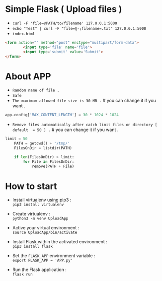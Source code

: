 # Simple Flask ( Upload files )
- `curl -F 'file=@PATH/to/filename' 127.0.0.1:5000`<br>
- `echo "Test" | curl -F "file=@-;filename=.txt" 127.0.0.1:5000`
- `index.html`
```html
<form action="" method="post" enctype="multipart/form-data">
        <input type='file' name='file'>
        <input type='submit' value='Submit'>
</form>
```

# About APP
- `Random name of file .`<br>
- `Safe`<br>
- `The maximum allowed file size is 30 MB .`  #   you can change it if you want .
```python
app.config['MAX_CONTENT_LENGTH'] = 30 * 1024 * 1024
```
- `Remove files automatically after catch limit files on directory [ default  = 50 ] .`  #   you can change it if you want .
```python
limit = 50 
    PATH = getcwd() + '/tmp/'
    FilesOnDir = listdir(PATH) 

    if len(FilesOnDir) > limit:
        for File in FilesOnDir:
            remove(PATH + File)
```

# How to start
  - Install virtualenv using pip3 :<br>
    `pip3 install virtualenv`<br>
    
  - Create virtualenv :<br>
    `python3 -m venv UploadApp`<br>
  
  - Active your virtual environment :<br>
    `source UploadApp/bin/activate`<br>
  
  - Install Flask within the activated environment :<br>
    `pip3 install flask`<br>
  
  - Set the `FLASK_APP` environment variable :<br>
    `export FLASK_APP = 'APP.py' `<br>
  
  - Run the Flask application :<br>
    `flask run`
